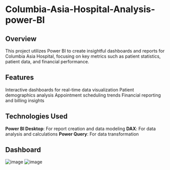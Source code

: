 # Columbia-Asia-Hospital-Analysis-power-BI

## Overview
This project utilizes Power BI to create insightful dashboards and reports for Columbia Asia Hospital, focusing on key metrics such as patient statistics, patient data, and financial performance.

## Features
 Interactive dashboards for real-time data visualization
 Patient demographics analysis
 Appointment scheduling trends
 Financial reporting and billing insights
  

## Technologies Used
**Power BI Desktop**: For report creation and data modeling
**DAX**: For data analysis and calculations
**Power Query**: For data transformation
  

## Dashboard
![image](https://github.com/user-attachments/assets/e2939aae-66a2-4dbc-ade4-5eae1a7c5100)
![image](https://github.com/user-attachments/assets/4dc08d80-7e32-4b0f-960e-739a0f5d10b5)


